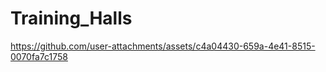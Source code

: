 ﻿# Training_Halls


https://github.com/user-attachments/assets/c4a04430-659a-4e41-8515-0070fa7c1758

